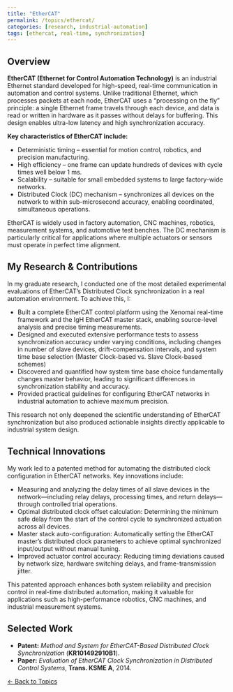 ```yaml
---
title: "EtherCAT"
permalink: /topics/ethercat/
categories: [research, industrial-automation]
tags: [ethercat, real-time, synchronization]
---
```


## Overview

**EtherCAT (Ethernet for Control Automation Technology)** is an industrial Ethernet standard developed for high-speed, real-time communication in automation and control systems.
Unlike traditional Ethernet, which processes packets at each node, EtherCAT uses a “processing on the fly” principle: a single Ethernet frame travels through each device, and data is read or written in hardware as it passes without delays for buffering. This design enables ultra-low latency and high synchronization accuracy.

**Key characteristics of EtherCAT include:**

- Deterministic timing – essential for motion control, robotics, and precision manufacturing.
- High efficiency – one frame can update hundreds of devices with cycle times well below 1 ms.
- Scalability – suitable for small embedded systems to large factory-wide networks.
- Distributed Clock (DC) mechanism – synchronizes all devices on the network to within sub-microsecond accuracy, enabling coordinated, simultaneous operations.

EtherCAT is widely used in factory automation, CNC machines, robotics, measurement systems, and automotive test benches. The DC mechanism is particularly critical for applications where multiple actuators or sensors must operate in perfect time alignment.

## My Research & Contributions

In my graduate research, I conducted one of the most detailed experimental evaluations of EtherCAT’s Distributed Clock synchronization in a real automation environment.
To achieve this, I:

- Built a complete EtherCAT control platform using the Xenomai real-time framework and the IgH EtherCAT master stack, enabling source-level analysis and precise timing measurements.
- Designed and executed extensive performance tests to assess synchronization accuracy under varying conditions, including changes in number of slave devices, drift-compensation intervals, and system time base selection (Master Clock-based vs. Slave Clock-based schemes)
- Discovered and quantified how system time base choice fundamentally changes master behavior, leading to significant differences in synchronization stability and accuracy.
- Provided practical guidelines for configuring EtherCAT networks in industrial automation to achieve maximum precision.

This research not only deepened the scientific understanding of EtherCAT synchronization but also produced actionable insights directly applicable to industrial system design.

## Technical Innovations

My work led to a patented method for automating the distributed clock configuration in EtherCAT networks. Key innovations include:

- Measuring and analyzing the delay times of all slave devices in the network—including relay delays, processing times, and return delays—through controlled trial operations.
- Optimal distributed clock offset calculation: Determining the minimum safe delay from the start of the control cycle to synchronized actuation across all devices.
- Master stack auto-configuration: Automatically setting the EtherCAT master’s distributed clock parameters to achieve optimal synchronized input/output without manual tuning.
- Improved actuator control accuracy: Reducing timing deviations caused by network size, hardware switching delays, and frame-transmission jitter.

This patented approach enhances both system reliability and precision control in real-time distributed automation, making it valuable for applications such as high-performance robotics, CNC machines, and industrial measurement systems.

## Selected Work

- **Patent:** *Method and System for EtherCAT-Based Distributed Clock Synchronization* (**KR101492910B1**).  
- **Paper:** *Evaluation of EtherCAT Clock Synchronization in Distributed Control Systems*, **Trans. KSME A**, 2014.  

[← Back to Topics](/topics/)
